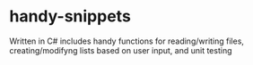 # handy-snippets
Written in C#
includes handy functions for reading/writing files, creating/modifyng lists based on user input, and unit testing
